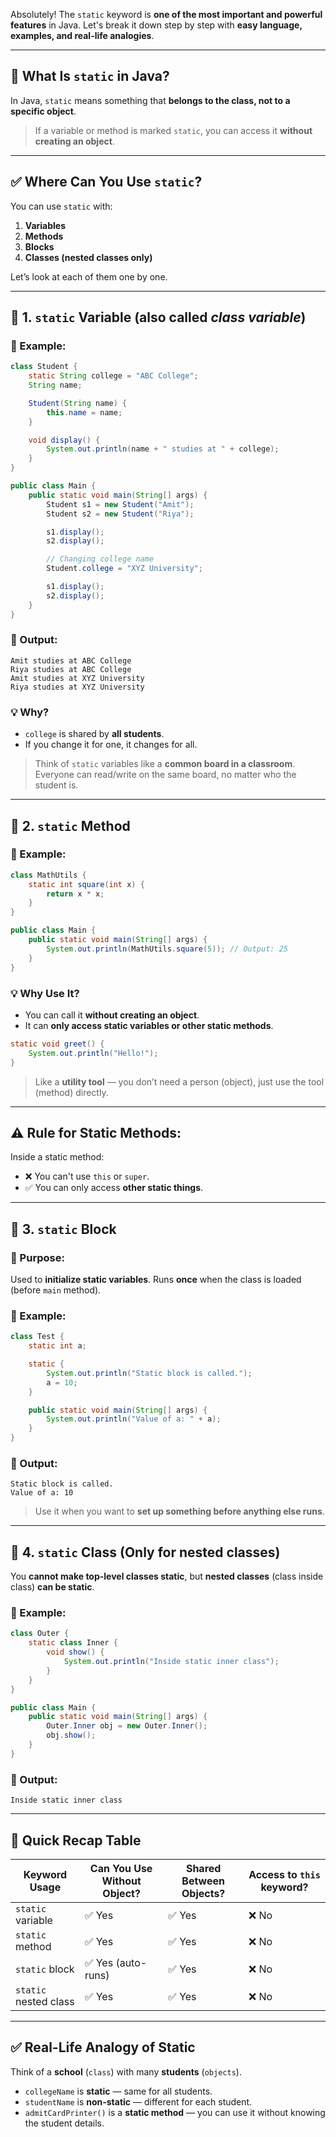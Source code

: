 Absolutely! The `static` keyword is **one of the most important and powerful features** in Java. Let's break it down step by step with **easy language, examples, and real-life analogies**.

---

## 🔑 What Is `static` in Java?

In Java, `static` means something that **belongs to the class, not to a specific object**.

> If a variable or method is marked `static`, you can access it **without creating an object**.

---

## ✅ Where Can You Use `static`?

You can use `static` with:
1. **Variables**
2. **Methods**
3. **Blocks**
4. **Classes (nested classes only)**

Let’s look at each of them one by one.

---

## 🔹 1. `static` **Variable** (also called *class variable*)

### 🔸 Example:
```java
class Student {
    static String college = "ABC College";
    String name;

    Student(String name) {
        this.name = name;
    }

    void display() {
        System.out.println(name + " studies at " + college);
    }
}

public class Main {
    public static void main(String[] args) {
        Student s1 = new Student("Amit");
        Student s2 = new Student("Riya");

        s1.display();
        s2.display();

        // Changing college name
        Student.college = "XYZ University";

        s1.display();
        s2.display();
    }
}
```

### 🔹 Output:
```
Amit studies at ABC College
Riya studies at ABC College
Amit studies at XYZ University
Riya studies at XYZ University
```

### 💡 Why?
- `college` is shared by **all students**.
- If you change it for one, it changes for all.

> Think of `static` variables like a **common board in a classroom**. Everyone can read/write on the same board, no matter who the student is.

---

## 🔹 2. `static` **Method**

### 🔸 Example:
```java
class MathUtils {
    static int square(int x) {
        return x * x;
    }
}

public class Main {
    public static void main(String[] args) {
        System.out.println(MathUtils.square(5)); // Output: 25
    }
}
```

### 💡 Why Use It?
- You can call it **without creating an object**.
- It can **only access static variables or other static methods**.

```java
static void greet() {
    System.out.println("Hello!");
}
```

> Like a **utility tool** — you don’t need a person (object), just use the tool (method) directly.

---

## ⚠️ Rule for Static Methods:
Inside a static method:
- ❌ You can't use `this` or `super`.
- ✅ You can only access **other static things**.

---

## 🔹 3. `static` **Block**

### 🔸 Purpose:
Used to **initialize static variables**. Runs **once** when the class is loaded (before `main` method).

### 🔸 Example:
```java
class Test {
    static int a;

    static {
        System.out.println("Static block is called.");
        a = 10;
    }

    public static void main(String[] args) {
        System.out.println("Value of a: " + a);
    }
}
```

### 🔹 Output:
```
Static block is called.
Value of a: 10
```

> Use it when you want to **set up something before anything else runs**.

---

## 🔹 4. `static` **Class** (Only for nested classes)

You **cannot make top-level classes static**, but **nested classes** (class inside class) **can be static**.

### 🔸 Example:
```java
class Outer {
    static class Inner {
        void show() {
            System.out.println("Inside static inner class");
        }
    }
}

public class Main {
    public static void main(String[] args) {
        Outer.Inner obj = new Outer.Inner();
        obj.show();
    }
}
```

### 🔹 Output:
```
Inside static inner class
```

---

## 🧠 Quick Recap Table

| Keyword Usage         | Can You Use Without Object? | Shared Between Objects? | Access to `this` keyword? |
|-----------------------|-----------------------------|--------------------------|----------------------------|
| `static` variable     | ✅ Yes                      | ✅ Yes                   | ❌ No                      |
| `static` method       | ✅ Yes                      | ✅ Yes                   | ❌ No                      |
| `static` block        | ✅ Yes (auto-runs)           | ✅ Yes                   | ❌ No                      |
| `static` nested class | ✅ Yes                      | ✅ Yes                   | ❌ No                      |

---

## ✅ Real-Life Analogy of Static

Think of a **school** (`class`) with many **students** (`objects`).

- `collegeName` is **static** — same for all students.
- `studentName` is **non-static** — different for each student.
- `admitCardPrinter()` is a **static method** — you can use it without knowing the student details.

